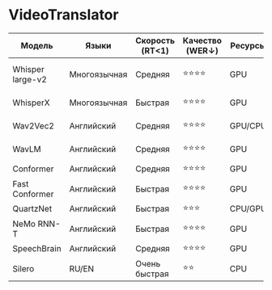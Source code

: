 # VideoTranslator

| Модель | Языки | Скорость (RT<1) | Качество (WER↓) | Ресурсы | Применение |
|--------|--------|------------------|------------------|----------|-------------|
| Whisper large-v2 | Многоязычная | Средняя | ⭐⭐⭐⭐ | GPU | Высокое качество, аналитика |
| WhisperX | Многоязычная | Быстрая | ⭐⭐⭐⭐ | GPU | Массовая обработка |
| Wav2Vec2 | Английский | Средняя | ⭐⭐⭐⭐ | GPU/CPU | Доменные модели |
| WavLM | Английский | Средняя | ⭐⭐⭐⭐ | GPU | Шумные данные |
| Conformer | Английский | Средняя | ⭐⭐⭐⭐ | GPU | Сервера |
| Fast Conformer | Английский | Быстрая | ⭐⭐⭐⭐ | GPU | Реальное время |
| QuartzNet | Английский | Быстрая | ⭐⭐⭐ | CPU/GPU | Low-latency |
| NeMo RNN-T | Английский | Быстрая | ⭐⭐⭐⭐ | GPU | Streaming ASR |
| SpeechBrain | Английский | Средняя | ⭐⭐⭐⭐ | GPU | Исследования |
| Silero | RU/EN | Очень быстрая | ⭐⭐ | CPU | Edge, VAD |
